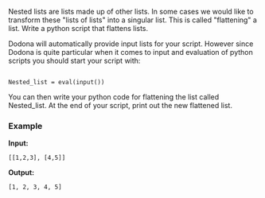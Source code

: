 Nested lists are lists made up of other lists. In some cases we would like to transform these "lists of lists" into a singular list. This is called "flattening" a list. Write a python script that flattens lists. 

Dodona will automatically provide input lists for your script. However since Dodona is quite particular when it comes to input and evaluation of python scripts you should start your script with:

<pre><code>
Nested_list = eval(input())
</code></pre>

You can then write your python code for flattening the list called Nested_list. At the end of your script, print out the new flattened list.

### Example

**Input:**

    [[1,2,3], [4,5]]

**Output:**

    [1, 2, 3, 4, 5]



